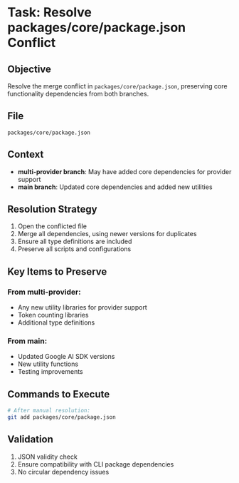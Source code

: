 # Task: Resolve packages/core/package.json Conflict

## Objective

Resolve the merge conflict in `packages/core/package.json`, preserving core functionality dependencies from both branches.

## File

`packages/core/package.json`

## Context

- **multi-provider branch**: May have added core dependencies for provider support
- **main branch**: Updated core dependencies and added new utilities

## Resolution Strategy

1. Open the conflicted file
2. Merge all dependencies, using newer versions for duplicates
3. Ensure all type definitions are included
4. Preserve all scripts and configurations

## Key Items to Preserve

### From multi-provider:

- Any new utility libraries for provider support
- Token counting libraries
- Additional type definitions

### From main:

- Updated Google AI SDK versions
- New utility functions
- Testing improvements

## Commands to Execute

```bash
# After manual resolution:
git add packages/core/package.json
```

## Validation

1. JSON validity check
2. Ensure compatibility with CLI package dependencies
3. No circular dependency issues
